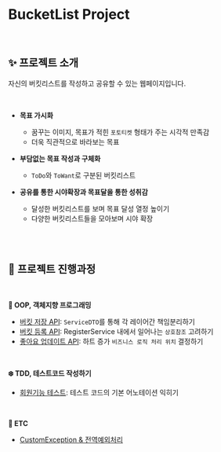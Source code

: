 # BucketList Project

<br>

## ✨ 프로젝트 소개
자신의 버킷리스트를 작성하고 공유할 수 있는 웹페이지입니다.

<br>

- **목표 가시화**
  - 꿈꾸는 이미지, 목표가 적힌 `포토티켓` 형태가 주는 시각적 만족감
  - 더욱 직관적으로 바라보는 목표


- **부담없는 목표 작성과 구체화**
  - `ToDo`와 `ToWant`로 구분된 버킷리스트


- **공유를 통한 시야확장과 목표달을 통한 성취감**
  - 달성한 버킷리스트를 보며 목표 달성 열정 높이기
  - 다양한 버킷리스트들을 모아보며 시야 확장

<br>
<br>

## 🎯 프로젝트 진행과정

<br>

**🌿 OOP, 객체지향 프로그래밍** 

- [버킷 저장 API](https://velog.io/@bbiniroo/스프링-도전기-버킷-저장-API-작성): `ServiceDTO`를 통해 각 레이어간 책임분리하기
- [버킷 등록 API](https://velog.io/@bbiniroo/스프링-도전기-버킷-등록-API-작성): RegisterService 내에서 일어나는 `상호참조` 고려하기
- [좋아요 업데이트 API](https://velog.io/@bbiniroo/스프링-도전기-좋아요-업데이트-API-작성): 하트 증가 `비즈니스 로직 처리 위치` 결정하기

<br>

**❄️ TDD, 테스트코드 작성하기**
- [회원기능 테스트](https://velog.io/@bbiniroo/Spring-회원기능-테스트): 테스트 코드의 기본 어노테이션 익히기

<br>

**🏈 ETC**
- [CustomException & 전역예외처리](https://velog.io/@bbiniroo/스프링-도전기-CustomException-과-전역예외처리의-작성)